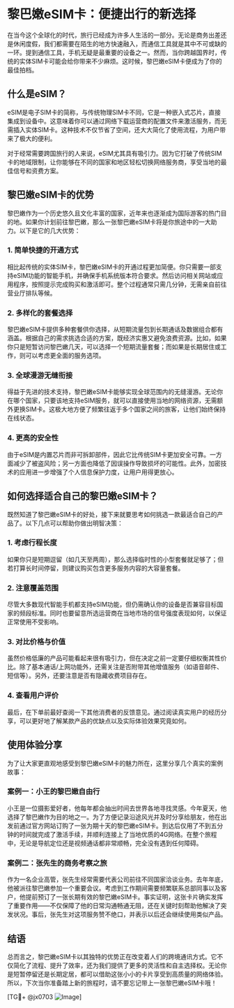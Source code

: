 # 黎巴嫩eSIM卡：便捷出行的新选择

在当今这个全球化的时代，旅行已经成为许多人生活的一部分。无论是商务出差还是休闲度假，我们都需要在陌生的地方快速融入，而通信工具就是其中不可或缺的一环。提到通信工具，手机无疑是最重要的设备之一。然而，当你跨越国界时，传统的实体SIM卡可能会给你带来不少麻烦。这时候，黎巴嫩eSIM卡便成为了你的最佳拍档。

## 什么是eSIM？

eSIM是电子SIM卡的简称，与传统物理SIM卡不同，它是一种嵌入式芯片，直接集成到设备中。这意味着你可以通过网络下载运营商的配置文件来激活服务，而无需插入实体SIM卡。这种技术不仅节省了空间，还大大简化了使用流程，为用户带来了极大的便利。

对于经常需要跨国旅行的人来说，eSIM尤其具有吸引力。因为它打破了传统SIM卡的地域限制，让你能够在不同的国家和地区轻松切换网络服务商，享受当地的最佳信号和资费方案。

## 黎巴嫩eSIM卡的优势

黎巴嫩作为一个历史悠久且文化丰富的国家，近年来也逐渐成为国际游客的热门目的地。如果你计划前往黎巴嫩，那么一张黎巴嫩eSIM卡将是你旅途中的一大助力。以下是它的几大优势：

### 1. 简单快捷的开通方式

相比起传统的实体SIM卡，黎巴嫩eSIM卡的开通过程更加简便。你只需要一部支持eSIM功能的智能手机，并确保手机系统版本符合要求。然后访问相关网站或应用程序，按照提示完成购买和激活即可。整个过程通常只需几分钟，无需亲自前往营业厅排队等候。

### 2. 多样化的套餐选择

黎巴嫩eSIM卡提供多种套餐供你选择，从短期流量包到长期通话及数据组合都有涵盖。根据自己的需求挑选合适的方案，既经济实惠又避免浪费资源。比如，如果你只是短暂访问黎巴嫩几天，可以选择一个短期流量套餐；而如果是长期居住或工作，则可以考虑更全面的服务选项。

### 3. 全球漫游无缝衔接

得益于先进的技术支持，黎巴嫩eSIM卡能够实现全球范围内的无缝漫游。无论你在哪个国家，只要该地支持eSIM服务，就可以直接使用当地的网络资源，无需额外更换SIM卡。这极大地方便了频繁往返于多个国家之间的旅客，让他们始终保持在线状态。

### 4. 更高的安全性

由于eSIM是内置芯片而非可拆卸部件，因此它比传统SIM卡更加安全可靠。一方面减少了被盗风险；另一方面也降低了因误操作导致损坏的可能性。此外，加密技术的应用进一步增强了个人信息保护力度，让用户用得更放心。

## 如何选择适合自己的黎巴嫩eSIM卡？

既然知道了黎巴嫩eSIM卡的好处，接下来就要思考如何挑选一款最适合自己的产品了。以下几点可以帮助你做出明智决策：

### 1. 考虑行程长度

如果你只是短期逗留（如几天至两周），那么选择临时性的小型套餐就足够了；但若打算长时间停留，则建议购买包含更多服务内容的大容量套餐。

### 2. 注意覆盖范围

尽管大多数现代智能手机都支持eSIM功能，但仍需确认你的设备是否兼容目标国家的频段标准。同时也要留意所选运营商在当地市场的信号强度表现如何，以保证正常使用不受影响。

### 3. 对比价格与价值

虽然价格低廉的产品可能看起来很有吸引力，但在决定之前一定要仔细权衡其性价比。除了基本通话/上网功能外，还需关注是否附带其他增值服务（如语音邮件、短信等）。另外，还要注意是否有隐藏收费项目存在。

### 4. 查看用户评价

最后，在下单前最好查阅一下其他消费者的反馈意见。通过阅读真实用户的经历分享，可以更好地了解某款产品的优缺点以及实际体验效果究竟如何。

## 使用体验分享

为了让大家更直观地感受到黎巴嫩eSIM卡的魅力所在，这里分享几个真实的案例故事：

### 案例一：小王的黎巴嫩自由行

小王是一位摄影爱好者，他每年都会抽出时间去世界各地寻找灵感。今年夏天，他选择了黎巴嫩作为目的地之一。为了方便记录沿途风光并及时分享给朋友，他在出发前通过官方网站订购了一张为期十天的黎巴嫩eSIM卡。到达后仅用了不到五分钟的时间就完成了激活手续，并顺利连接上了当地优质的4G网络。在整个旅程中，无论是导航定位还是视频通话都非常顺畅，完全没有遇到任何障碍。

### 案例二：张先生的商务考察之旅

作为一名企业高管，张先生经常需要代表公司前往不同国家洽谈业务。去年年底，他被派往黎巴嫩参加一个重要会议。考虑到工作期间需要频繁联系总部同事以及客户，他提前预订了一张长期有效的黎巴嫩eSIM卡。事实证明，这张卡片确实发挥了重要作用——不仅保障了他的日常沟通畅通无阻，还在关键时刻帮助他解决了突发状况。事后，张先生对这项服务赞不绝口，并表示以后还会继续使用类似产品。

## 结语

总而言之，黎巴嫩eSIM卡以其独特的优势正在改变着人们的跨境通讯方式。它不仅简化了流程、提升了效率，还为我们提供了更多的灵活性和自主选择权。无论你是短暂停留还是长期定居，都可以借助这张小小的卡片享受到高质量的网络体验。所以，下次当你准备踏上新的旅程时，请不要忘记带上一张黎巴嫩eSIM卡哦！

[TG💪+ @jx0703 ![Image](https://github.com/user-attachments/assets/dbca1d08-cadb-493c-b0ec-ad6f7a83f270)]